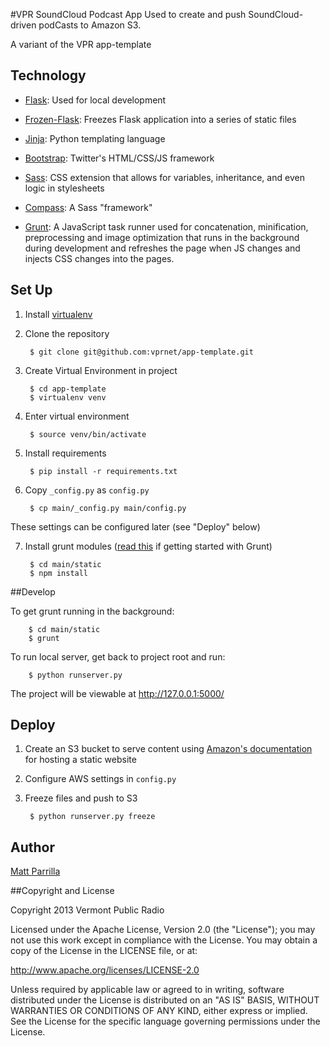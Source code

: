 #VPR SoundCloud Podcast App
Used to create and push SoundCloud-driven podCasts to Amazon S3.

A variant of the VPR app-template

## Technology
- [Flask](http://flask.pocoo.org/): Used for local development

- [Frozen-Flask](http://pythonhosted.org/Frozen-Flask/): Freezes Flask application into a series of static files

- [Jinja](http://jinja.pocoo.org/docs/): Python templating language

- [Bootstrap](http://getbootstrap.com/): Twitter's HTML/CSS/JS framework

- [Sass](http://sass-lang.com/): CSS extension that allows for variables, inheritance, and even logic in stylesheets

- [Compass](http://compass-style.org/): A Sass "framework"

- [Grunt](http://gruntjs.com/): A JavaScript task runner used for concatenation, minification, preprocessing and image optimization that runs in the background during development and refreshes the page when JS changes and injects CSS changes into the pages.

## Set Up

1. Install [virtualenv](https://pypi.python.org/pypi/virtualenv)
2. Clone the repository

        $ git clone git@github.com:vprnet/app-template.git

3. Create Virtual Environment in project

        $ cd app-template
        $ virtualenv venv

4. Enter virtual environment

        $ source venv/bin/activate

5. Install requirements

        $ pip install -r requirements.txt

6. Copy `_config.py` as `config.py`

        $ cp main/_config.py main/config.py

  These settings can be configured later (see "Deploy" below)

7. Install grunt modules ([read this](http://24ways.org/2013/grunt-is-not-weird-and-hard/) if getting started with Grunt)

        $ cd main/static
        $ npm install

##Develop

To get grunt running in the background:

        $ cd main/static
        $ grunt

To run local server, get back to project root and run:

        $ python runserver.py

The project will be viewable at http://127.0.0.1:5000/

## Deploy

1. Create an S3 bucket to serve content using [Amazon's documentation](http://docs.aws.amazon.com/AmazonS3/latest/dev/WebsiteHosting.html) for hosting a static website

2. Configure AWS settings in `config.py`

4. Freeze files and push to S3

        $ python runserver.py freeze

## Author
[Matt Parrilla](http://twitter.com/mattparrilla)

##Copyright and License

Copyright 2013 Vermont Public Radio

Licensed under the Apache License, Version 2.0 (the "License"); you may not use this work except in compliance with the License.
You may obtain a copy of the License in the LICENSE file, or at:

http://www.apache.org/licenses/LICENSE-2.0

Unless required by applicable law or agreed to in writing, software distributed under the License is distributed on an "AS IS" BASIS,
WITHOUT WARRANTIES OR CONDITIONS OF ANY KIND, either express or implied. See the License for the specific language
governing permissions under the License.

